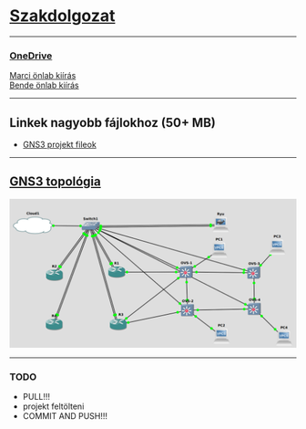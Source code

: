 # [Szakdolgozat](thesis_szabo_csaba.pdf) 

---

### [OneDrive](https://bmeedu-my.sharepoint.com/personal/dengyel_b_edu_bme_hu/_layouts/15/onedrive.aspx?id=%2Fpersonal%2Fdengyel_b_edu_bme_hu%2FDocuments%2FÖnlab&ga=1)
[Marci önlab kiírás](https://www.hit.bme.hu/edu/project/data?id=19938)
<br>
[Bende önlab kiírás](https://www.hit.bme.hu/edu/project/data?id=19952)

---

## Linkek nagyobb fájlokhoz (50+ MB)

- [GNS3 projekt fileok](https://bmeedu-my.sharepoint.com/:f:/g/personal/dengyel_b_edu_bme_hu/Epaqy3DbUINAujsJr4uuJrwB_lLvTGTR-QPHntcrUNYCig?e=ABxVVR)

---

## [GNS3 topológia](GNS3_NW_topo.md)

![](pictures/GNS3_VPCS_topology.png)

---

### TODO
- PULL!!!
- projekt feltölteni
- COMMIT AND PUSH!!!